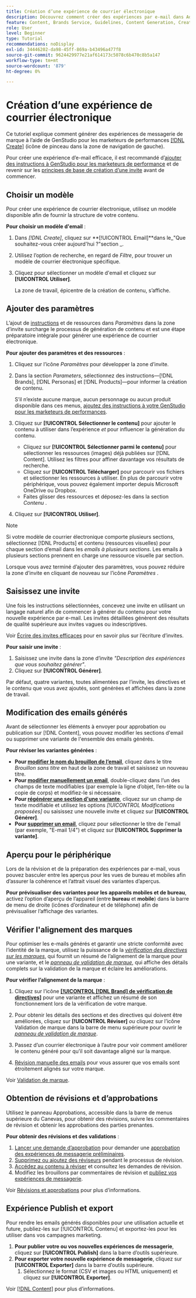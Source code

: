 ```yaml
---
title: Création d’une expérience de courrier électronique
description: Découvrez comment créer des expériences par e-mail dans Adobe [!DNL GenStudio] pour les marketeurs de performances.
feature: Content, Brands Service, Guidelines, Content Generation, Create, Experiences, Variant Generation
role: User
level: Beginner
type: Tutorial
recommendations: noDisplay
exl-id: 34446202-da98-45ff-869a-b43496a477f8
source-git-commit: 9624429977e21af614173c5078c6b470c8b5a147
workflow-type: tm+mt
source-wordcount: '879'
ht-degree: 0%

---
```


# Création d’une expérience de courrier électronique

Ce tutoriel explique comment générer des expériences de messagerie de marque à l’aide de GenStudio pour les marketeurs de performances [[!DNL Create]](/help/user-guide/create/overview.md) (icône de pinceau dans la zone de navigation de gauche).

Pour créer une expérience d’e-mail efficace, il est recommandé d’[ajouter des instructions à GenStudio pour les marketeurs de performance](/help/user-guide/guidelines/add-guidelines.md) et de revenir sur les [ principes de base de création d’une invite](/help/user-guide/effective-prompts.md) avant de commencer.

## Choisir un modèle

Pour créer une expérience de courrier électronique, utilisez un modèle disponible afin de fournir la structure de votre contenu.

**Pour choisir un modèle d&#39;email** :

1. Dans _[!DNL Create]_, cliquez sur **[!UICONTROL Email]**dans le_&quot;Que souhaitez-vous créer aujourd&#39;hui ?&quot;section _.
1. Utilisez l’option de recherche, en regard de _Filtre_, pour trouver un modèle de courrier électronique spécifique.
1. Cliquez pour sélectionner un modèle d&#39;email et cliquez sur **[!UICONTROL Utiliser]**.

   La zone de travail, épicentre de la création de contenu, s’affiche.

## Ajouter des paramètres

L’ajout de [ instructions](/help/user-guide/guidelines/overview.md) et de ressources dans _Paramètres_ dans la zone d’invite surcharge le processus de génération de contenu et est une étape préparatoire intégrale pour générer une expérience de courrier électronique.

**Pour ajouter des paramètres et des ressources** :

1. Cliquez sur l’icône _Paramètres_ pour développer la zone d’invite.
1. Dans la section _Parameters_, sélectionnez des instructions—[!DNL Brands], [!DNL Personas] et [!DNL Products]—pour informer la création de contenu.

   S’il n’existe aucune marque, aucun personnage ou aucun produit disponible dans ces menus, [ ajoutez des instructions à votre GenStudio pour les marketeurs de performances](/help/user-guide/guidelines/add-guidelines.md).

1. Cliquez sur **[!UICONTROL Sélectionner le contenu]** pour ajouter le contenu à utiliser dans l’expérience *et* pour influencer la génération du contenu.
   * Cliquez sur **[!UICONTROL Sélectionner parmi le contenu]** pour sélectionner les ressources (images) déjà publiées sur [!DNL Content]. Utilisez les filtres pour affiner davantage vos résultats de recherche.
   * Cliquez sur **[!UICONTROL Télécharger]** pour parcourir vos fichiers et sélectionner les ressources à utiliser. En plus de parcourir votre périphérique, vous pouvez également importer depuis Microsoft OneDrive ou Dropbox.
   * Faites glisser des ressources et déposez-les dans la section _Contenu_ .
1. Cliquez sur **[!UICONTROL Utiliser]**.

>[!NOTE]
>
>Si votre modèle de courrier électronique comporte plusieurs sections, sélectionnez [!DNL Products] et contenu (ressources visuelles) pour chaque section d’email dans les _emails à plusieurs sections_. Les emails à plusieurs sections prennent en charge une ressource visuelle par section.

Lorsque vous avez terminé d’ajouter des paramètres, vous pouvez réduire la zone d’invite en cliquant de nouveau sur l’icône _Paramètres_ .

## Saisissez une invite

Une fois les instructions sélectionnées, concevez une invite en utilisant un langage naturel afin de commencer à générer du contenu pour votre nouvelle expérience par e-mail. Les invites détaillées génèrent des résultats de qualité supérieure aux invites vagues ou indescriptives.

Voir [Écrire des invites efficaces](/help/user-guide/effective-prompts.md) pour en savoir plus sur l’écriture d’invites.

**Pour saisir une invite** :

1. Saisissez une invite dans la zone d’invite _&quot;Description des expériences que vous souhaitez générer&quot;_.
1. Cliquez sur **[!UICONTROL Générer]**.

Par défaut, quatre variantes, toutes alimentées par l’invite, les directives et le contenu que vous avez ajoutés, sont générées et affichées dans la zone de travail.

## Modification des emails générés

Avant de sélectionner les éléments à envoyer pour approbation ou publication sur [!DNL Content], vous pouvez modifier les sections d&#39;email ou supprimer une variante de l&#39;ensemble des emails générés.

**Pour réviser les variantes générées** :

* **Pour [modifier le nom du brouillon de l’email](/help/user-guide/create/manage-variants.md#change-draft-name)**, cliquez dans le titre _Brouillon sans titre_ en haut de la zone de travail et saisissez un nouveau titre.
* **Pour [modifier manuellement un email](/help/user-guide/create/manage-variants.md#manually-edit-text)**, double-cliquez dans l’un des champs de texte modifiables (par exemple la ligne d’objet, l’en-tête ou la copie de corps) et modifiez-le si nécessaire.
* **Pour [régénérer une section d&#39;une variante](/help/user-guide/create/manage-variants.md#re-generate-sections)**, cliquez sur un champ de texte modifiable et utilisez les options _[!UICONTROL Modifications proposées]_ ou saisissez une nouvelle invite et cliquez sur **[!UICONTROL Générer]**.
* **Pour [supprimer un email](/help/user-guide/create/manage-variants.md#delete-variant)**, cliquez pour sélectionner le titre de l&#39;email (par exemple, &quot;E-mail 1/4&quot;) et cliquez sur **[!UICONTROL Supprimer la variante]**.

## Aperçu pour le périphérique

Lors de la révision et de la préparation des expériences par e-mail, vous pouvez basculer entre les aperçus pour les vues de bureau et mobiles afin d’assurer la cohérence et l’attrait visuel des variantes d’aperçus.

**Pour prévisualiser des variantes pour les appareils mobiles et de bureau**, activez l’option d’aperçu de l’appareil (entre **bureau** et **mobile**) dans la barre de menu de droite (icônes d’ordinateur et de téléphone) afin de prévisualiser l’affichage des variantes.

## Vérifier l&#39;alignement des marques

Pour optimiser les e-mails générés et garantir une stricte conformité avec l’identité de la marque, utilisez la puissance de la [_vérification des directives sur les marques_](/help/user-guide/guidelines/brand-validation.md#brand-guidelines-check), qui fournit un résumé de l’alignement de la marque pour une variante, et le [_panneau de validation de marque_](/help/user-guide/guidelines/brand-validation.md#brand-validation-panel), qui affiche des détails complets sur la validation de la marque et éclaire les améliorations.

**Pour vérifier l’alignement de la marque** :

1. Cliquez sur l’icône [**[!UICONTROL [!DNL Brand] de vérification de directives]**](/help/user-guide/guidelines/brand-validation.md#brand-guidelines-check) pour une variante et affichez un résumé de son fonctionnement lors de la vérification de votre marque.
1. Pour obtenir les détails des sections et des directives qui doivent être améliorées, cliquez sur **[!UICONTROL Réviser]** _ou_ cliquez sur l’icône Validation de marque dans la barre de menu supérieure pour ouvrir le [_panneau de validation de marque_](/help/user-guide/guidelines/brand-validation.md#brand-validation-panel).

1. Passez d’un courrier électronique à l’autre pour voir comment améliorer le contenu généré pour qu’il soit davantage aligné sur la marque.
1. [Révision manuelle des emails](#revise-generated-emails) pour vous assurer que vos emails sont étroitement alignés sur votre marque.

Voir [Validation de marque](/help/user-guide/guidelines/brand-validation.md).

## Obtention de révisions et d’approbations

Utilisez le panneau Approbations, accessible dans la barre de menus supérieure du Canevas, pour obtenir des révisions, suivre les commentaires de révision et obtenir les approbations des parties prenantes.

**Pour obtenir des révisions et des validations** :

1. [Lancer une demande d’approbation](/help/user-guide/approvals/request-review.md) pour demander une [approbation des expériences de messagerie préliminaires](/help/user-guide/approvals/approve-content.md).
1. [Supprimez ou ajoutez des réviseurs](/help/user-guide/approvals/review-and-edit.md#manage-approvals) pendant le processus de révision.
1. [Accédez au contenu à réviser](/help/user-guide/approvals/review-and-edit.md#access-content-for-review) et consultez les demandes de révision.
1. Modifiez les brouillons par commentaires de révision et [publiez vos expériences de messagerie](#publish-and-export-experience).

Voir [Révisions et approbations](/help/user-guide/approvals/overview.md) pour plus d’informations.

## Expérience Publish et export

Pour rendre les emails générés disponibles pour une utilisation actuelle et future, publiez-les sur [!UICONTROL Contenu] et exportez-les pour les utiliser dans vos campagnes marketing.

1. **Pour publier votre ou vos nouvelles expériences de messagerie**, cliquez sur **[!UICONTROL Publish]** dans la barre d’outils supérieure.
1. **Pour exporter votre nouvelle expérience de messagerie**, cliquez sur **[!UICONTROL Exporter]** dans la barre d’outils supérieure.
   1. Sélectionnez le format (CSV et images ou HTML uniquement) et cliquez sur **[!UICONTROL Exporter]**.

Voir [[!DNL Content]](/help/user-guide/content/overview.md#search-and-find-approved-content) pour plus d’informations.
